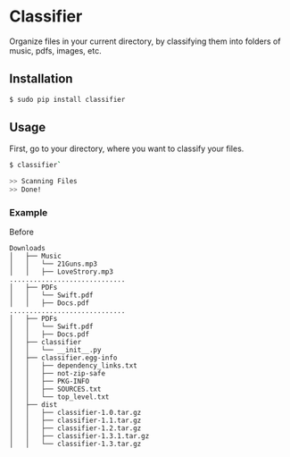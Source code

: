 # Classifier
Organize files in your current directory, by classifying them into folders of music, pdfs, images, etc.

## Installation
```sh
$ sudo pip install classifier
```

## Usage
First, go to your directory, where you want to classify your files.
```sh
$ classifier`
``` 
```sh
>> Scanning Files
>> Done!
```

### Example
Before
```
Downloads
│   ├── Music
│   │   └── 21Guns.mp3
│   │   ├── LoveStrory.mp3
.............................
│   ├── PDFs
│   │   └── Swift.pdf
│   │   ├── Docs.pdf
.............................
│   ├── PDFs
│   │   └── Swift.pdf
│   │   ├── Docs.pdf
│   ├── classifier
│   │   └── __init__.py
│   ├── classifier.egg-info
│   │   ├── dependency_links.txt
│   │   ├── not-zip-safe
│   │   ├── PKG-INFO
│   │   ├── SOURCES.txt
│   │   └── top_level.txt
│   ├── dist
│   │   ├── classifier-1.0.tar.gz
│   │   ├── classifier-1.1.tar.gz
│   │   ├── classifier-1.2.tar.gz
│   │   ├── classifier-1.3.1.tar.gz
│   │   └── classifier-1.3.tar.gz
```

